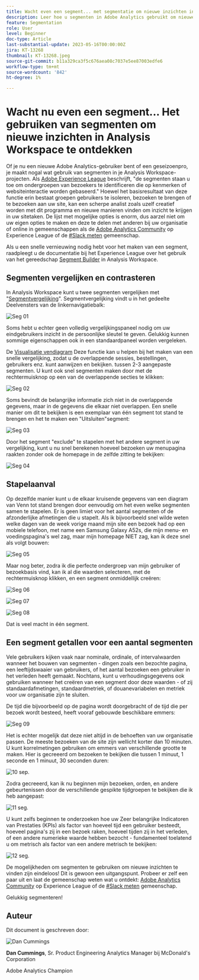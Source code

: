 ```yaml
---
title: Wacht even een segment... met segmentatie om nieuwe inzichten in Analysis Workspace te ontdekken
description: Leer hoe u segmenten in Adobe Analytics gebruikt om nieuwe inzichten te ontdekken uit uw Analysis Workspace-visualisaties en vrije-vormtabellen.
feature: Segmentation
role: User
level: Beginner
doc-type: Article
last-substantial-update: 2023-05-16T00:00:00Z
jira: KT-13268
thumbnail: KT-13268.jpeg
source-git-commit: b11a329ca3f5c676aea08c7037e5ee87003edfe6
workflow-type: tm+mt
source-wordcount: '842'
ht-degree: 1%

---
```



# Wacht nu even een segment... Het gebruiken van segmenten om nieuwe inzichten in Analysis Workspace te ontdekken

Of je nu een nieuwe Adobe Analytics-gebruiker bent of een geseizoenpro, je maakt nogal wat gebruik van segmenten in je Analysis Workspace-projecten. Als [Adobe Experience League](https://experienceleague.adobe.com/docs/analytics/components/segmentation/seg-overview.html?lang=en) beschrijft, &quot;de segmenten staan u toe om ondergroepen van bezoekers te identificeren die op kenmerken of websiteinteractie worden gebaseerd.&quot; Hoewel het basisresultaat van deze functie erin bestaat groepen gebruikers te isoleren, bezoeken te brengen of te bezoeken aan uw site, kan een scherpe analist zoals uzelf creatief worden met dit programma en nieuwe manieren vinden om inzicht te krijgen in uw sitetaken. De lijst met mogelijke opties is enorm, dus aarzel niet om uw eigen opties te maken en deze te delen met anderen bij uw organisatie of online in gemeenschappen als de [Adobe Analytics Community](https://experienceleaguecommunities.adobe.com/t5/adobe-analytics/ct-p/adobe-analytics-community) op Experience League of de [#Slack meten](https://www.measure.chat/) gemeenschap.

Als u een snelle vernieuwing nodig hebt voor het maken van een segment, raadpleegt u de documentatie bij het Experience League over het gebruik van het gereedschap [Segment Builder](https://experienceleague.adobe.com/docs/analytics/components/segmentation/segmentation-workflow/seg-build.html?lang=en) in Analysis Workspace.

## Segmenten vergelijken en contrasteren

In Analysis Workspace kunt u twee segmenten vergelijken met &quot;[Segmentvergelijking](https://experienceleague.adobe.com/docs/analytics/analyze/analysis-workspace/panels/segment-comparison/segment-comparison.html?lang=en)&quot;. Segmentvergelijking vindt u in het gedeelte Deelvensters van de linkernavigatiebalk:

![Seg 01](assets/seg01.png)

Soms hebt u echter geen volledig vergelijkingspaneel nodig om uw eindgebruikers inzicht in de persoonlijke sleutel te geven. Gelukkig kunnen sommige eigenschappen ook in een standaardpaneel worden vergeleken.

De [Visualisatie vendiagram](https://experienceleague.adobe.com/docs/analytics/analyze/analysis-workspace/visualizations/venn.html?lang=en) Deze functie kan u helpen bij het maken van een snelle vergelijking, zodat u de overlappende sessies, bestellingen, gebruikers enz. kunt aanwijzen en bekijken. tussen 2-3 aangepaste segmenten. U kunt ook snel segmenten maken door met de rechtermuisknop op een van de overlappende secties te klikken:

![Seg 02](assets/s02.png)

Soms bevindt de belangrijke informatie zich niet in de overlappende gegevens, maar in de gegevens die elkaar niet overlappen. Een snelle manier om dit te bekijken is een exemplaar van één segment tot stand te brengen en het te maken een &quot;Uitsluiten&quot;segment:

![Seg 03](assets/s03.png)

Door het segment &quot;exclude&quot; te stapelen met het andere segment in uw vergelijking, kunt u nu snel berekenen hoeveel bezoeken uw menupagina raakten zonder ook de homepage in de zelfde zitting te bekijken:

![Seg 04](assets/s04.png)

## Stapelaanval

Op dezelfde manier kunt u de elkaar kruisende gegevens van een diagram van Venn tot stand brengen door eenvoudig om het even welke segmenten samen te stapelen. Er is geen limiet voor het aantal segmenten of de afzonderlijke afmetingen die u stapelt. Als ik bijvoorbeeld snel wilde weten welke dagen van de week vorige maand mijn site een bezoek had op een mobiele telefoon, met name een Samsung Galaxy A52s, die mijn menu- en voedingspagina&#39;s wel zag, maar mijn homepage NIET zag, kan ik deze snel als volgt bouwen:

![Seg 05](assets/s05.png)

Maar nog beter, zodra ik die perfecte ondergroep van mijn gebruiker of bezoekbasis vind, kan ik al die waarden selecteren, met de rechtermuisknop klikken, en een segment onmiddellijk creëren:

![Seg 06](assets/s06.png)

![Seg 07](assets/s07.png)

![Seg 08](assets/s08.png)

Dat is veel macht in één segment.

## Een segment getallen voor een aantal segmenten

Vele gebruikers kijken vaak naar nominale, ordinale, of intervalwaarden wanneer het bouwen van segmenten - dingen zoals een bezochte pagina, een leeftijdswaaier van gebruikers, of het aantal bezoeken een gebruiker in het verleden heeft gemaakt. Nochtans, kunt u verhoudingsgegevens ook gebruiken wanneer het creëren van een segment door deze waarden - of zij standaardafmetingen, standaardmetriek, of douanevariabelen en metriek voor uw organisatie zijn te sluiten.

De tijd die bijvoorbeeld op de pagina wordt doorgebracht of de tijd die per bezoek wordt besteed, heeft vooraf gebouwde beschikbare emmers:

![Seg 09](assets/s09.png)

Het is echter mogelijk dat deze niet altijd in de behoeften van uw organisatie passen. De meeste bezoeken van de site zijn wellicht korter dan 10 minuten. U kunt korrelmetingen gebruiken om emmers van verschillende grootte te maken. Hier is gecreeerd om bezoeken te bekijken die tussen 1 minuut, 1 seconde en 1 minuut, 30 seconden duren:

![10 sep.](assets/s10.png)

Zodra gecreeerd, kan ik nu beginnen mijn bezoeken, orden, en andere gebeurtenissen door de verschillende gespikte tijdgroepen te bekijken die ik heb aangepast:

![11 seg.](assets/s11.png)

U kunt zelfs beginnen te onderzoeken hoe uw Zeer belangrijke Indicatoren van Prestaties (KPIs) als factor van hoeveel tijd een gebruiker besteedt, hoeveel pagina&#39;s zij in een bezoek raken, hoeveel tijden zij in het verleden, of een andere numerieke waarde hebben bezocht - fundamenteel toelatend u om metrisch als factor van een andere metrisch te bekijken:

![12 seg.](assets/s12.png)

De mogelijkheden om segmenten te gebruiken om nieuwe inzichten te vinden zijn eindeloos! Dit is gewoon een uitgangspunt. Probeer er zelf een paar uit en laat de gemeenschap weten wat u ontdekt: [Adobe Analytics Community](https://experienceleaguecommunities.adobe.com/t5/adobe-analytics/ct-p/adobe-analytics-community) op Experience League of de [#Slack meten](https://www.measure.chat/) gemeenschap.

Gelukkig segmenteren!

## Auteur

Dit document is geschreven door:

![Dan Cummings](assets/seg13.png)

**Dan Cummings**, Sr. Product Engineering Analytics Manager bij McDonald&#39;s Corporation

Adobe Analytics Champion

